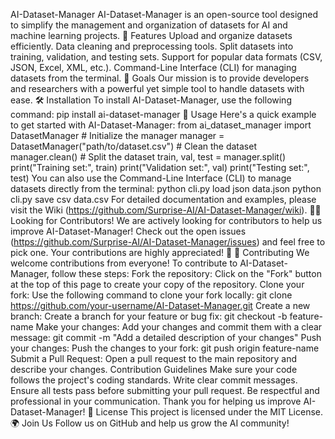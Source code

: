 AI-Dataset-Manager
AI-Dataset-Manager is an open-source tool designed to simplify the management and organization of datasets for AI and machine learning projects.
🌟 Features
Upload and organize datasets efficiently.
Data cleaning and preprocessing tools.
Split datasets into training, validation, and testing sets.
Support for popular data formats (CSV, JSON, Excel, XML, etc.).
Command-Line Interface (CLI) for managing datasets from the terminal.
🎯 Goals
Our mission is to provide developers and researchers with a powerful yet simple tool to handle datasets with ease.
🛠 Installation
To install AI-Dataset-Manager, use the following command:
pip install ai-dataset-manager 
🚀 Usage
Here's a quick example to get started with AI-Dataset-Manager:
from ai_dataset_manager import DatasetManager # Initialize the manager manager = DatasetManager("path/to/dataset.csv") # Clean the dataset manager.clean() # Split the dataset train, val, test = manager.split() print("Training set:", train) print("Validation set:", val) print("Testing set:", test) 
You can also use the Command-Line Interface (CLI) to manage datasets directly from the terminal:
python cli.py load json data.json python cli.py save csv data.csv 
For detailed documentation and examples, please visit the Wiki (https://github.com/Surprise-AI/AI-Dataset-Manager/wiki).
🧑‍💻 Looking for Contributors!
We are actively looking for contributors to help us improve AI-Dataset-Manager!
Check out the open issues (https://github.com/Surprise-AI/AI-Dataset-Manager/issues) and feel free to pick one.
Your contributions are highly appreciated! 🚀
🤝 Contributing
We welcome contributions from everyone! To contribute to AI-Dataset-Manager, follow these steps:
Fork the repository: Click on the "Fork" button at the top of this page to create your copy of the repository.
Clone your fork: Use the following command to clone your fork locally:
git clone https://github.com/your-username/AI-Dataset-Manager.git 
Create a new branch: Create a branch for your feature or bug fix:
git checkout -b feature-name 
Make your changes: Add your changes and commit them with a clear message:
git commit -m "Add a detailed description of your changes" 
Push your changes: Push the changes to your fork:
git push origin feature-name 
Submit a Pull Request: Open a pull request to the main repository and describe your changes.
Contribution Guidelines
Make sure your code follows the project's coding standards.
Write clear commit messages.
Ensure all tests pass before submitting your pull request.
Be respectful and professional in your communication.
Thank you for helping us improve AI-Dataset-Manager!
📄 License
This project is licensed under the MIT License.
🌍 Join Us
Follow us on GitHub and help us grow the AI community!
